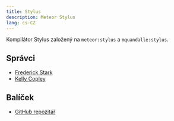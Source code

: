```yaml
---
title: Stylus
description: Meteor Stylus
lang: cs-CZ
---
```


Kompilátor Stylus založený na `meteor:stylus` a `mquandalle:stylus`.

## Správci
* [Frederick Stark](https://github.com/coagmano)
* [Kelly Copley](https://github.com/sponsors/copleykj/)

## Balíček
* [GitHub repozitář](https://github.com/Meteor-Community-Packages/meteor-stylus)
